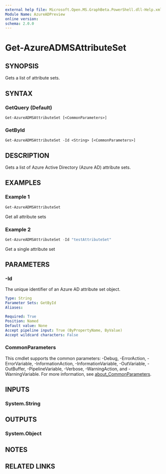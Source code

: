 ```yaml
---
external help file: Microsoft.Open.MS.GraphBeta.PowerShell.dll-Help.xml
Module Name: AzureADPreview
online version:
schema: 2.0.0
---
```


# Get-AzureADMSAttributeSet

## SYNOPSIS
Gets a list of attribute sets.

## SYNTAX

### GetQuery (Default)
```
Get-AzureADMSAttributeSet [<CommonParameters>]
```

### GetById
```
Get-AzureADMSAttributeSet -Id <String> [<CommonParameters>]
```

## DESCRIPTION
Gets a list of Azure Active Directory (Azure AD) attribute sets.

## EXAMPLES

### Example 1
```powershell
Get-AzureADMSAttributeSet
```

Get all attribute sets

### Example 2
```powershell
Get-AzureADMSAttributeSet -Id "testAttributeSet"
```

Get a single attribute set

## PARAMETERS

### -Id
The unique identifier of an Azure AD attribute set object.

```yaml
Type: String
Parameter Sets: GetById
Aliases:

Required: True
Position: Named
Default value: None
Accept pipeline input: True (ByPropertyName, ByValue)
Accept wildcard characters: False
```

### CommonParameters
This cmdlet supports the common parameters: -Debug, -ErrorAction, -ErrorVariable, -InformationAction, -InformationVariable, -OutVariable, -OutBuffer, -PipelineVariable, -Verbose, -WarningAction, and -WarningVariable. For more information, see [about_CommonParameters](http://go.microsoft.com/fwlink/?LinkID=113216).

## INPUTS

### System.String

## OUTPUTS

### System.Object
## NOTES

## RELATED LINKS

